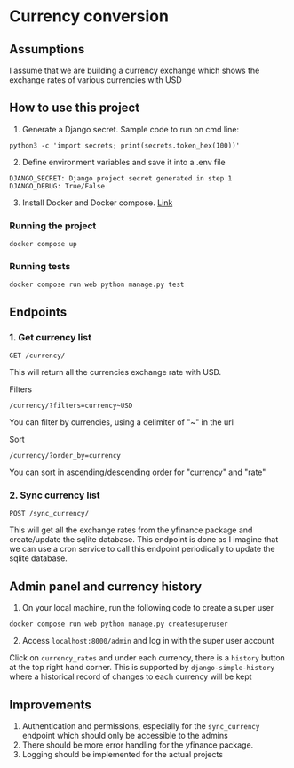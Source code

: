 # Currency conversion

## Assumptions
I assume that we are building a currency exchange which shows the exchange rates of various currencies with USD

## How to use this project
1. Generate a Django secret. Sample code to run on cmd line:
```
python3 -c 'import secrets; print(secrets.token_hex(100))'
```

2. Define environment variables and save it into a .env file
```
DJANGO_SECRET: Django project secret generated in step 1
DJANGO_DEBUG: True/False
```
3. Install Docker and Docker compose. [Link](https://docs.docker.com/get-docker/)


### Running the project
```
docker compose up
```

### Running tests
```
docker compose run web python manage.py test
```

## Endpoints

### 1. Get currency list
```
GET /currency/
```
This will return all the currencies exchange rate with USD.

Filters
```
/currency/?filters=currency~USD
```
You can filter by currencies, using a delimiter of "~" in the url

Sort
```
/currency/?order_by=currency
```
You can sort in ascending/descending order for "currency" and "rate"

### 2. Sync currency list
```
POST /sync_currency/
```
This will get all the exchange rates from the yfinance package and create/update the sqlite database. This endpoint is done as I imagine that we can use a cron service to call this endpoint periodically to update the sqlite database.

## Admin panel and currency history
1. On your local machine, run the following code to create a super user
```
docker compose run web python manage.py createsuperuser
```
2. Access `localhost:8000/admin` and log in with the super user account

Click on `currency_rates` and under each currency, there is a `history` button at the top right hand corner. This is supported by `django-simple-history` where a historical record of changes to each currency will be kept

## Improvements
1. Authentication and permissions, especially for the `sync_currency` endpoint which should only be accessible to the admins
2. There should be more error handling for the yfinance package.
3. Logging should be implemented for the actual projects

